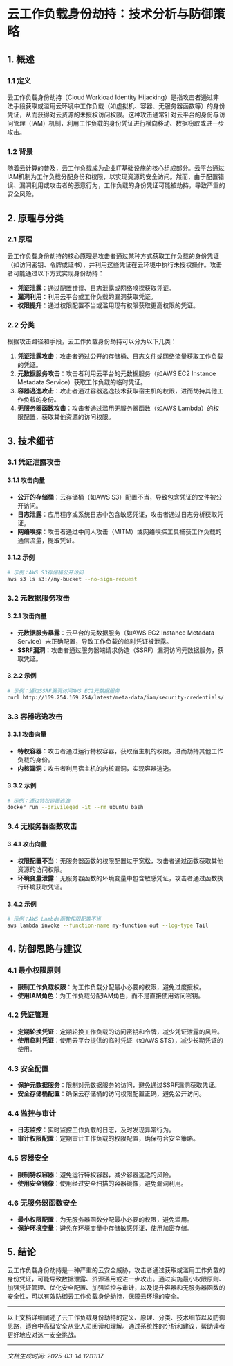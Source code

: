 # 云工作负载身份劫持：技术分析与防御策略

## 1. 概述

### 1.1 定义
云工作负载身份劫持（Cloud Workload Identity Hijacking）是指攻击者通过非法手段获取或滥用云环境中工作负载（如虚拟机、容器、无服务器函数等）的身份凭证，从而获得对云资源的未授权访问权限。这种攻击通常针对云平台的身份与访问管理（IAM）机制，利用工作负载的身份凭证进行横向移动、数据窃取或进一步攻击。

### 1.2 背景
随着云计算的普及，云工作负载成为企业IT基础设施的核心组成部分。云平台通过IAM机制为工作负载分配身份和权限，以实现资源的安全访问。然而，由于配置错误、漏洞利用或攻击者的恶意行为，工作负载的身份凭证可能被劫持，导致严重的安全风险。

## 2. 原理与分类

### 2.1 原理
云工作负载身份劫持的核心原理是攻击者通过某种方式获取工作负载的身份凭证（如访问密钥、令牌或证书），并利用这些凭证在云环境中执行未授权操作。攻击者可能通过以下方式实现身份劫持：
- **凭证泄露**：通过配置错误、日志泄露或网络嗅探获取凭证。
- **漏洞利用**：利用云平台或工作负载的漏洞获取凭证。
- **权限提升**：通过权限配置不当或滥用现有权限获取更高权限的凭证。

### 2.2 分类
根据攻击路径和手段，云工作负载身份劫持可以分为以下几类：
1. **凭证泄露攻击**：攻击者通过公开的存储桶、日志文件或网络流量获取工作负载的凭证。
2. **元数据服务攻击**：攻击者利用云平台的元数据服务（如AWS EC2 Instance Metadata Service）获取工作负载的临时凭证。
3. **容器逃逸攻击**：攻击者通过容器逃逸技术获取宿主机的权限，进而劫持其他工作负载的身份。
4. **无服务器函数攻击**：攻击者通过滥用无服务器函数（如AWS Lambda）的权限配置，获取其他资源的访问权限。

## 3. 技术细节

### 3.1 凭证泄露攻击
#### 3.1.1 攻击向量
- **公开的存储桶**：云存储桶（如AWS S3）配置不当，导致包含凭证的文件被公开访问。
- **日志泄露**：应用程序或系统日志中包含敏感凭证，攻击者通过日志分析获取凭证。
- **网络嗅探**：攻击者通过中间人攻击（MITM）或网络嗅探工具捕获工作负载的通信流量，提取凭证。

#### 3.1.2 示例
```bash
# 示例：AWS S3存储桶公开访问
aws s3 ls s3://my-bucket --no-sign-request
```

### 3.2 元数据服务攻击
#### 3.2.1 攻击向量
- **元数据服务暴露**：云平台的元数据服务（如AWS EC2 Instance Metadata Service）未正确配置，导致工作负载的临时凭证被泄露。
- **SSRF漏洞**：攻击者通过服务器端请求伪造（SSRF）漏洞访问元数据服务，获取凭证。

#### 3.2.2 示例
```bash
# 示例：通过SSRF漏洞访问AWS EC2元数据服务
curl http://169.254.169.254/latest/meta-data/iam/security-credentials/
```

### 3.3 容器逃逸攻击
#### 3.3.1 攻击向量
- **特权容器**：攻击者通过运行特权容器，获取宿主机的权限，进而劫持其他工作负载的身份。
- **内核漏洞**：攻击者利用宿主机的内核漏洞，实现容器逃逸。

#### 3.3.2 示例
```bash
# 示例：通过特权容器逃逸
docker run --privileged -it --rm ubuntu bash
```

### 3.4 无服务器函数攻击
#### 3.4.1 攻击向量
- **权限配置不当**：无服务器函数的权限配置过于宽松，攻击者通过函数获取其他资源的访问权限。
- **环境变量泄露**：无服务器函数的环境变量中包含敏感凭证，攻击者通过函数执行环境获取凭证。

#### 3.4.2 示例
```bash
# 示例：AWS Lambda函数权限配置不当
aws lambda invoke --function-name my-function out --log-type Tail
```

## 4. 防御思路与建议

### 4.1 最小权限原则
- **限制工作负载权限**：为工作负载分配最小必要的权限，避免过度授权。
- **使用IAM角色**：为工作负载分配IAM角色，而不是直接使用访问密钥。

### 4.2 凭证管理
- **定期轮换凭证**：定期轮换工作负载的访问密钥和令牌，减少凭证泄露的风险。
- **使用临时凭证**：使用云平台提供的临时凭证（如AWS STS），减少长期凭证的使用。

### 4.3 安全配置
- **保护元数据服务**：限制对元数据服务的访问，避免通过SSRF漏洞获取凭证。
- **安全存储桶配置**：确保云存储桶的访问权限配置正确，避免公开访问。

### 4.4 监控与审计
- **日志监控**：实时监控工作负载的日志，及时发现异常行为。
- **审计权限配置**：定期审计工作负载的权限配置，确保符合安全策略。

### 4.5 容器安全
- **限制特权容器**：避免运行特权容器，减少容器逃逸的风险。
- **使用安全镜像**：使用经过安全扫描的容器镜像，避免漏洞利用。

### 4.6 无服务器函数安全
- **最小权限配置**：为无服务器函数分配最小必要的权限，避免滥用。
- **保护环境变量**：避免在环境变量中存储敏感凭证，使用加密存储。

## 5. 结论
云工作负载身份劫持是一种严重的云安全威胁，攻击者通过获取或滥用工作负载的身份凭证，可能导致数据泄露、资源滥用或进一步攻击。通过实施最小权限原则、加强凭证管理、优化安全配置、加强监控与审计，以及提升容器和无服务器函数的安全性，可以有效防御云工作负载身份劫持，保障云环境的安全。

---

以上文档详细阐述了云工作负载身份劫持的定义、原理、分类、技术细节以及防御思路，适合中高级安全从业人员阅读和理解。通过系统性的分析和建议，帮助读者更好地应对这一安全挑战。

---

*文档生成时间: 2025-03-14 12:11:17*
